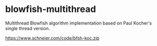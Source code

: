 blowfish-multithread
====================

Multithread Blowfish algorithm implementation based on Paul Kocher's single thread version.

https://www.schneier.com/code/bfsh-koc.zip
